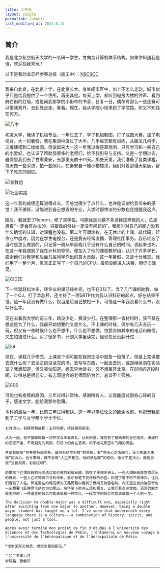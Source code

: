 ```yaml
---
title: 关于我
layout: single
permalink: /about/
last_modified_at: 2024.6.13
---
```


## 简介

我是北京航空航天大学的一名研一学生，方向为计算机体系结构。如果你知道我是谁，欢迎找我来玩！

以下是我的龙芯杯参赛总结（施工中）：[NSCSCC](/blog/nscscc/)

---

我来自北京，在北京上学，在北京长大。身处闹市区中，加上不怎么走动，城市似乎只是给我提供了一个住所，再无其他。每天上学，都听到电报大楼的钟声、看到府右街的红墙，或是闻到那学院小街中的书香，日复一日。偶尔有那么一些比赛可以带我离开，去到处走走，看看。现在，我从学院小街来到了学院路，却又不知路在何方。

![八中](../assets/images/20250615_八中_1.jpg)

初进大学，我读了机械专业。一年过去了，学了机械制图，打了成图大赛，加了电视台。大一的暑假，我在集训中度过了大半。几乎每天都有训练，从画法几何学，三维建模到二维绘图。但说起来大一这一年我过得还算悠闲，只有学习和一些自己的小爱好。也认识了帮助我很多的老师们，给予我引导与支持。又是一学期过去，暑假里我们去了甘肃秦安，去那里支教十四天。那些天里，我们准备了各类课程，每天做一些采访，拍一些照片。在秦安县一幢小楼楼顶，我们对着那漫天星辰，留下了难忘的回忆。

![宣教组](../assets/images/20210900_宣教组_1.jpg)

![社会实践](../assets/images/20220807_社会实践_6.jpg)

这一年我的成绩还算说得过去，但总觉得少了点什么，也许是调剂给我带来的感觉：我不够好，没能进到自己想去的专业，入学时那惨淡的分数也在提醒我这点。

随后，我就去了Reborn，修了双学位。可能我是为数不多选择这样做的人，总是想着“一定会有办法的，只要做的够快一定没有问题的”。我那时对自己的能力没有什么确切的认知，对课程也没有。第二年可谓难挨，在无休止的上课、敲代码、赶作业中度过。因为在学生电视台，还是要去经常直播，管理社团事务。我已经忘了当时是怎么做到的，只记得一周从早到晚几乎没有什么自己的时间。说起来也巧，在这一年我遇到了我在计科的导师，便加入了他的课程教研组，认识了许多学长，感谢他们对教学和后面几届同学作出的莫大贡献。这一年暑假，又是十分难忘。我们用了一整个月，真真正正写了一个自己的CPU。虽然没能进入决赛，但仍旧满足。

![CIDEE](../assets/images/20230907_CIDEE_10.jpg)

下一年就轻松许多，转专业的课已经补完，也不在312了。当了几门课的助教，做了一个OJ，打了龙芯杯，还主持了一项SRTP作为我认识科研的起点，好在结果不错。这一年我没有做什么，权当是给自己放松一下。可惜这一年我没看什么书，没写什么字。

现在去看我大学的前三年，路没少走，赛没少打。在整理那一沓材料时，我不禁在想这是为了什么，我最开始想要的又是什么。不上课的时候，偶尔有几天去玩一玩，但又有一些时候什么也不想干，什么也不想做。怕那突如其来的电话和微信，又生怕错过什么。买了很多书，计划大学里读完，但现在还没翻开过……

![54](../assets/images/20240504_五四放歌_1.jpg)

现在，课程几乎修完，上课这个词可能在我的生活中就告一段落了。但是上完课要去做什么呢？去读之前没读完的书，去写写东西，一起出去玩，或是继续泡在实验室？我想知道，但又害怕知道。想去异地读书，又不想离开北京。在806的这段时间，过得总是很充实。有志同道合的老师同侪为伴，总谈不上孤独。

![806](../assets/images/20250615_勤敏轩_1.jpg)

可能也有疫情的原因，三年过得非常快。感谢所有人，让我能度过那些心碎的日子，感谢文学，能给我那些慰藉。

本科的最后一年，比前三年过得都快。这一年以学位论文的致谢收尾。也祝贺我拿到了工学与文学两个学士学位。

    七月流火，初探燕都故郡；五月鸣蜩，终辞钢苑新庠。

    从大一起，我不曾缺席每一次开学与毕业典礼。从秋到夏，我见到了雁栖湖的金色落日、康坡村的恋恋不舍、不可避免的离别、石舫上的自在悠闲，和不老屯夜空中飞翔的流星。

    希望我能有“花开堪折直须折，莫待无花空折枝”的果断，有“亦余心之所向兮，虽九死其尤未悔”的决心。也许果断，就不会有“人生不相见，动如参与商”的悲伤，也许下定决心，就能发现“云销雨霁，彩彻区明”。

    雨果笔下芒熛四射的光明透过爱伦坡的彩虹长廊，照在了黑檀木钟上。一些人期盼着那悠悠尽头的微光，一些人在红死病中寻欢作乐。弥尔顿笔下史诗般的乐园，和但丁笔下的三部神曲，让我们看到了人性。萨克雷在约翰班杨的天路历程中看到了世间万物皆名利。向天空进发的达芬奇也一定想要飞跃佛罗伦萨的切切里山。余华笔下的许三观和福贵，让我们看炎凉世态。语言的魅力是无穷的：一种语言的背后可能承载着一种文化，一段文字的背后可能承载着一个人的一生。

    The decision to double major was a difficult one, especially right after switching from one major to another. However, being a double major student has taught me a lot. I've seen that underneath every language there is a culture---a combination of history, spirit, and people, not just a tool.

    Après avoir terminé mon projet de fin d'études à l'université des Sciences et des Technologies de Pékin, j'entamerai un nouveau voyage à l'université de l'Aéronautique et de l'Aérospatiale de Pékin.

    “惟学无际天地贯，崇实求是创新天。”

    二〇二五年六月
    学院路，勤敏轩

---
